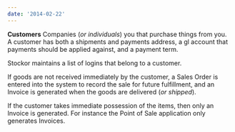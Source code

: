 ```yaml
---
date: '2014-02-22'
---
```

**Customers**  Companies (*or individuals*) you that purchase things from you.  A customer has both a shipments and payments address, a gl account that payments should be applied against, and a payment term.

Stockor maintains a list of logins that belong to a customer.

If goods are not received immediately by the customer, a Sales Order is entered into the system to record the sale for future fulfillment, and an Invoice is generated when the goods are delivered (*or shipped*).

If the customer takes immediate possession of the items, then only an Invoice is generated.  For instance the Point of Sale application only generates Invoices.
